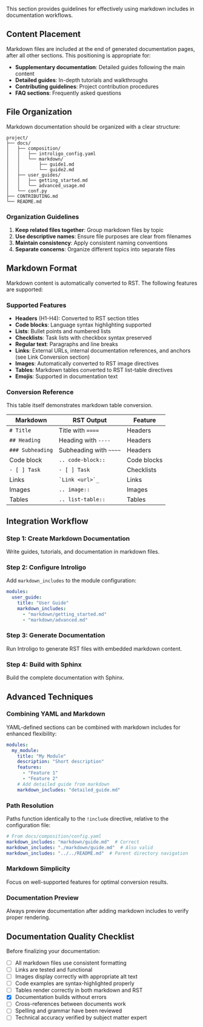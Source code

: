 This section provides guidelines for effectively using markdown includes in documentation workflows.

## Content Placement

Markdown files are included at the end of generated documentation pages, after all other sections. This positioning is appropriate for:

- **Supplementary documentation**: Detailed guides following the main content
- **Detailed guides**: In-depth tutorials and walkthroughs
- **Contributing guidelines**: Project contribution procedures
- **FAQ sections**: Frequently asked questions

## File Organization

Markdown documentation should be organized with a clear structure:

```text
project/
├── docs/
│   ├── composition/
│   │   ├── introligo_config.yaml
│   │   └── markdown/
│   │       ├── guide1.md
│   │       └── guide2.md
│   ├── user_guides/
│   │   ├── getting_started.md
│   │   └── advanced_usage.md
│   └── conf.py
├── CONTRIBUTING.md
└── README.md
```

### Organization Guidelines

1. **Keep related files together**: Group markdown files by topic
2. **Use descriptive names**: Ensure file purposes are clear from filenames
3. **Maintain consistency**: Apply consistent naming conventions
4. **Separate concerns**: Organize different topics into separate files

## Markdown Format

Markdown content is automatically converted to RST. The following features are supported:

### Supported Features

- **Headers** (H1-H4): Converted to RST section titles
- **Code blocks**: Language syntax highlighting supported
- **Lists**: Bullet points and numbered lists
- **Checklists**: Task lists with checkbox syntax preserved
- **Regular text**: Paragraphs and line breaks
- **Links**: External URLs, internal documentation references, and anchors (see Link Conversion section)
- **Images**: Automatically converted to RST image directives
- **Tables**: Markdown tables converted to RST list-table directives
- **Emojis**: Supported in documentation text

### Conversion Reference

This table itself demonstrates markdown table conversion.

| Markdown | RST Output | Feature |
|----------|------------|---------|
| `# Title` | Title with `====` | Headers |
| `## Heading` | Heading with `----` | Headers |
| `### Subheading` | Subheading with `~~~~` | Headers |
| Code block | `.. code-block::` | Code blocks |
| `- [ ] Task` | `- [ ] Task` | Checklists |
| Links | `` `Link <url>`_ `` | Links |
| Images | `.. image::` | Images |
| Tables | `.. list-table::` | Tables |

## Integration Workflow

### Step 1: Create Markdown Documentation
Write guides, tutorials, and documentation in markdown files.

### Step 2: Configure Introligo
Add `markdown_includes` to the module configuration:

```yaml
modules:
  user_guide:
    title: "User Guide"
    markdown_includes:
      - "markdown/getting_started.md"
      - "markdown/advanced.md"
```

### Step 3: Generate Documentation
Run Introligo to generate RST files with embedded markdown content.

### Step 4: Build with Sphinx
Build the complete documentation with Sphinx.

## Advanced Techniques

### Combining YAML and Markdown
YAML-defined sections can be combined with markdown includes for enhanced flexibility:

```yaml
modules:
  my_module:
    title: "My Module"
    description: "Short description"
    features:
      - "Feature 1"
      - "Feature 2"
    # Add detailed guide from markdown
    markdown_includes: "detailed_guide.md"
```

### Path Resolution
Paths function identically to the `!include` directive, relative to the configuration file:

```yaml
# From docs/composition/config.yaml
markdown_includes: "markdown/guide.md"  # Correct
markdown_includes: "./markdown/guide.md"  # Also valid
markdown_includes: "../../README.md"  # Parent directory navigation
```

### Markdown Simplicity
Focus on well-supported features for optimal conversion results.

### Documentation Preview
Always preview documentation after adding markdown includes to verify proper rendering.

## Documentation Quality Checklist

Before finalizing your documentation:

- [ ] All markdown files use consistent formatting
- [ ] Links are tested and functional
- [ ] Images display correctly with appropriate alt text
- [ ] Code examples are syntax-highlighted properly
- [ ] Tables render correctly in both markdown and RST
- [x] Documentation builds without errors
- [ ] Cross-references between documents work
- [ ] Spelling and grammar have been reviewed
- [ ] Technical accuracy verified by subject matter expert
